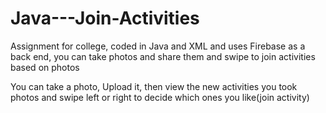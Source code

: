 # Java---Join-Activities
Assignment for college, coded in Java and XML and uses Firebase as a back end, you can take photos and share them and swipe to join activities based on photos

You can take a photo, Upload it, then view the new activities you took photos and swipe left or right to decide which ones you like(join activity)

